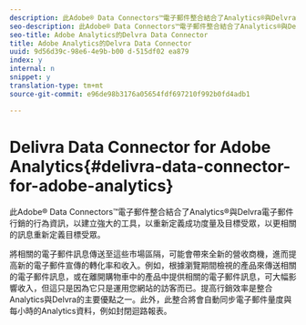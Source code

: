```yaml
---
description: 此Adobe® Data Connectors™電子郵件整合結合了Analytics®與Delvra電子郵件行銷的行為資訊，以建立強大的工具，以重新定義成功度量及目標受眾，以更相關的訊息重新定義目標受眾。
seo-description: 此Adobe® Data Connectors™電子郵件整合結合了Analytics®與Delvra電子郵件行銷的行為資訊，以建立強大的工具，以重新定義成功度量及目標受眾，以更相關的訊息重新定義目標受眾。
seo-title: Adobe Analytics的Delvra Data Connector
title: Adobe Analytics的Delvra Data Connector
uuid: 9d56d39c-98e6-4e9b-b00 d-515df02 ea879
index: y
internal: n
snippet: y
translation-type: tm+mt
source-git-commit: e96de98b3176a05654fdf697210f992b0fd4adb1

---
```



# Delivra Data Connector for Adobe Analytics{#delivra-data-connector-for-adobe-analytics}

此Adobe® Data Connectors™電子郵件整合結合了Analytics®與Delvra電子郵件行銷的行為資訊，以建立強大的工具，以重新定義成功度量及目標受眾，以更相關的訊息重新定義目標受眾。

將相關的電子郵件訊息傳送至這些市場區隔，可能會帶來全新的營收商機，進而提高新的電子郵件宣傳的轉化率和收入。例如，根據瀏覽期間檢視的產品來傳送相關的電子郵件訊息，或在離開購物車中的產品中提供相關的電子郵件訊息，可大幅影響收入，但這只是因為它只是運用您網站的訪客而已。提高行銷效率是整合Analytics與Delvra的主要優點之一。此外，此整合將會自動同步電子郵件量度與每小時的Analytics資料，例如封閉迴路報表。
